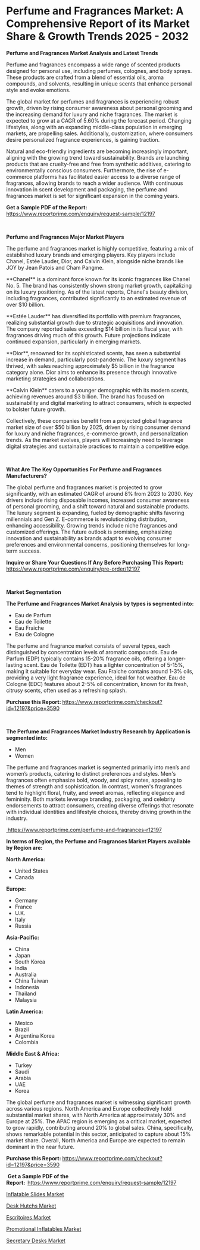 <p><h1>Perfume and Fragrances Market: A Comprehensive Report of its Market Share & Growth Trends 2025 - 2032</h1></p><p><strong>Perfume and Fragrances Market Analysis and Latest Trends</strong></p>
<p><p>Perfume and fragrances encompass a wide range of scented products designed for personal use, including perfumes, colognes, and body sprays. These products are crafted from a blend of essential oils, aroma compounds, and solvents, resulting in unique scents that enhance personal style and evoke emotions.</p><p>The global market for perfumes and fragrances is experiencing robust growth, driven by rising consumer awareness about personal grooming and the increasing demand for luxury and niche fragrances. The market is expected to grow at a CAGR of 5.60% during the forecast period. Changing lifestyles, along with an expanding middle-class population in emerging markets, are propelling sales. Additionally, customization, where consumers desire personalized fragrance experiences, is gaining traction.</p><p>Natural and eco-friendly ingredients are becoming increasingly important, aligning with the growing trend toward sustainability. Brands are launching products that are cruelty-free and free from synthetic additives, catering to environmentally conscious consumers. Furthermore, the rise of e-commerce platforms has facilitated easier access to a diverse range of fragrances, allowing brands to reach a wider audience. With continuous innovation in scent development and packaging, the perfume and fragrances market is set for significant expansion in the coming years.</p></p>
<p><strong>Get a Sample PDF of the Report:&nbsp;</strong> <a href="https://www.reportprime.com/enquiry/request-sample/12197?utm_campaign=60&utm_medium=2&utm_source=Github&utm_content=ia&utm_term=18032025&utm_id=perfume-and-fragrances">https://www.reportprime.com/enquiry/request-sample/12197</a></p>
<p>&nbsp;</p>
<p><strong>Perfume and Fragrances Major Market Players</strong></p>
<p><p>The perfume and fragrances market is highly competitive, featuring a mix of established luxury brands and emerging players. Key players include Chanel, Estée Lauder, Dior, and Calvin Klein, alongside niche brands like JOY by Jean Patois and Cham Pangme.</p><p>**Chanel** is a dominant force known for its iconic fragrances like Chanel No. 5. The brand has consistently shown strong market growth, capitalizing on its luxury positioning. As of the latest reports, Chanel's beauty division, including fragrances, contributed significantly to an estimated revenue of over $10 billion.</p><p>**Estée Lauder** has diversified its portfolio with premium fragrances, realizing substantial growth due to strategic acquisitions and innovation. The company reported sales exceeding $14 billion in its fiscal year, with fragrances driving much of this growth. Future projections indicate continued expansion, particularly in emerging markets.</p><p>**Dior**, renowned for its sophisticated scents, has seen a substantial increase in demand, particularly post-pandemic. The luxury segment has thrived, with sales reaching approximately $5 billion in the fragrance category alone. Dior aims to enhance its presence through innovative marketing strategies and collaborations.</p><p>**Calvin Klein** caters to a younger demographic with its modern scents, achieving revenues around $3 billion. The brand has focused on sustainability and digital marketing to attract consumers, which is expected to bolster future growth.</p><p>Collectively, these companies benefit from a projected global fragrance market size of over $50 billion by 2025, driven by rising consumer demand for luxury and niche fragrances, e-commerce growth, and personalization trends. As the market evolves, players will increasingly need to leverage digital strategies and sustainable practices to maintain a competitive edge.</p></p>
<p>&nbsp;</p>
<p><strong>What Are The Key Opportunities For Perfume and Fragrances Manufacturers?</strong></p>
<p><p>The global perfume and fragrances market is projected to grow significantly, with an estimated CAGR of around 8% from 2023 to 2030. Key drivers include rising disposable incomes, increased consumer awareness of personal grooming, and a shift toward natural and sustainable products. The luxury segment is expanding, fueled by demographic shifts favoring millennials and Gen Z. E-commerce is revolutionizing distribution, enhancing accessibility. Growing trends include niche fragrances and customized offerings. The future outlook is promising, emphasizing innovation and sustainability as brands adapt to evolving consumer preferences and environmental concerns, positioning themselves for long-term success.</p></p>
<p><strong>Inquire or Share Your Questions If Any Before Purchasing This Report:</strong> <a href="https://www.reportprime.com/enquiry/pre-order/12197?utm_campaign=60&utm_medium=2&utm_source=Github&utm_content=ia&utm_term=18032025&utm_id=perfume-and-fragrances">https://www.reportprime.com/enquiry/pre-order/12197</a></p>
<p>&nbsp;</p>
<p><strong>Market Segmentation</strong></p>
<p><strong>The Perfume and Fragrances Market Analysis by types is segmented into:</strong></p>
<p><ul><li>Eau de Parfum</li><li>Eau de Toilette</li><li>Eau Fraiche</li><li>Eau de Cologne</li></ul></p>
<p><p>The perfume and fragrance market consists of several types, each distinguished by concentration levels of aromatic compounds. Eau de Parfum (EDP) typically contains 15-20% fragrance oils, offering a longer-lasting scent. Eau de Toilette (EDT) has a lighter concentration of 5-15%, making it suitable for everyday wear. Eau Fraiche contains around 1-3% oils, providing a very light fragrance experience, ideal for hot weather. Eau de Cologne (EDC) features about 2-5% oil concentration, known for its fresh, citrusy scents, often used as a refreshing splash.</p></p>
<p><strong>Purchase this Report:&nbsp;</strong><a href="https://www.reportprime.com/checkout?id=12197&price=3590&utm_campaign=60&utm_medium=2&utm_source=Github&utm_content=ia&utm_term=18032025&utm_id=perfume-and-fragrances">https://www.reportprime.com/checkout?id=12197&price=3590</a></p>
<p>&nbsp;</p>
<p><strong>The Perfume and Fragrances Market Industry Research by Application is segmented into:</strong></p>
<p><ul><li>Men</li><li>Women</li></ul></p>
<p><p>The perfume and fragrances market is segmented primarily into men’s and women’s products, catering to distinct preferences and styles. Men's fragrances often emphasize bold, woody, and spicy notes, appealing to themes of strength and sophistication. In contrast, women's fragrances tend to highlight floral, fruity, and sweet aromas, reflecting elegance and femininity. Both markets leverage branding, packaging, and celebrity endorsements to attract consumers, creating diverse offerings that resonate with individual identities and lifestyle choices, thereby driving growth in the industry.</p></p>
<p><a href="https://www.reportprime.com/perfume-and-fragrances-r12197?utm_campaign=60&utm_medium=2&utm_source=Github&utm_content=ia&utm_term=18032025&utm_id=perfume-and-fragrances">&nbsp;https://www.reportprime.com/perfume-and-fragrances-r12197</a></p>
<p><strong>In terms of Region, the Perfume and Fragrances Market Players available by Region are:</strong></p>
<p>
    <p> <strong> North America: </strong>
        <ul>
            <li>United States</li>
            <li>Canada</li>
        </ul>
        </p> 
    <p> <strong> Europe: </strong>
        <ul>
            <li>Germany</li>
            <li>France</li>
            <li>U.K.</li>
            <li>Italy</li>
            <li>Russia</li>
        </ul>
        </p> 
    <p> <strong> Asia-Pacific: </strong>
        <ul>
            <li>China</li>
            <li>Japan</li>
            <li>South Korea</li>
            <li>India</li>
            <li>Australia</li>
            <li>China Taiwan</li>
            <li>Indonesia</li>
            <li>Thailand</li>
            <li>Malaysia</li>
        </ul>
        </p> 
    <p> <strong> Latin America: </strong>
        <ul>
            <li>Mexico</li>
            <li>Brazil</li>
            <li>Argentina Korea</li>
            <li>Colombia</li>
        </ul>
        </p> 
    <p> <strong> Middle East & Africa: </strong>
        <ul>
            <li>Turkey</li>
            <li>Saudi</li>
            <li>Arabia</li>
            <li>UAE</li>
            <li>Korea</li>
        </ul>
    </p>
    </p>
<p><p>The global perfume and fragrances market is witnessing significant growth across various regions. North America and Europe collectively hold substantial market shares, with North America at approximately 30% and Europe at 25%. The APAC region is emerging as a critical market, expected to grow rapidly, contributing around 20% to global sales. China, specifically, shows remarkable potential in this sector, anticipated to capture about 15% market share. Overall, North America and Europe are expected to remain dominant in the near future.</p></p>
<p><strong>Purchase this Report: </strong><a href="https://www.reportprime.com/checkout?id=12197&price=3590&utm_campaign=60&utm_medium=2&utm_source=Github&utm_content=ia&utm_term=18032025&utm_id=perfume-and-fragrances">https://www.reportprime.com/checkout?id=12197&price=3590</a></p>
<p>&nbsp;<strong>Get a Sample PDF of the Report:&nbsp;&nbsp;</strong><a href="https://www.reportprime.com/enquiry/request-sample/12197?utm_campaign=60&utm_medium=2&utm_source=Github&utm_content=ia&utm_term=18032025&utm_id=perfume-and-fragrances">https://www.reportprime.com/enquiry/request-sample/12197</a></p>
<p><strong></strong></p>
<p><p><a href="https://github.com/mynaoanes/Market-Research-Report-List-1/blob/main/inflatable-slides-market.md?utm_campaign=60&utm_medium=2&utm_source=Github&utm_content=ia&utm_term=18032025&utm_id=perfume-and-fragrances">Inflatable Slides Market</a></p><p><a href="https://github.com/puhakhommabh/Market-Research-Report-List-1/blob/main/desk-hutchs-market.md?utm_campaign=60&utm_medium=2&utm_source=Github&utm_content=ia&utm_term=18032025&utm_id=perfume-and-fragrances">Desk Hutchs Market</a></p><p><a href="https://github.com/ozolsgasko02/Market-Research-Report-List-1/blob/main/escritoires-market.md?utm_campaign=60&utm_medium=2&utm_source=Github&utm_content=ia&utm_term=18032025&utm_id=perfume-and-fragrances">Escritoires Market</a></p><p><a href="https://github.com/borknyberg/Market-Research-Report-List-1/blob/main/promotional-inflatables-market.md?utm_campaign=60&utm_medium=2&utm_source=Github&utm_content=ia&utm_term=18032025&utm_id=perfume-and-fragrances">Promotional Inflatables Market</a></p><p><a href="https://github.com/joubehobock75/Market-Research-Report-List-1/blob/main/secretary-desks-market.md?utm_campaign=60&utm_medium=2&utm_source=Github&utm_content=ia&utm_term=18032025&utm_id=perfume-and-fragrances">Secretary Desks Market</a></p></p>